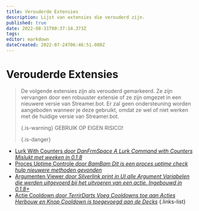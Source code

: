 ```yaml
---
title: Verouderde Extensies
description: Lijst van extensies die verouderd zijn.
published: true
date: 2022-08-31T00:37:14.373Z
tags: 
editor: markdown
dateCreated: 2022-07-24T06:46:51.080Z
---
```


# Verouderde Extensies
> De volgende extensies zijn als verouderd gemarkeerd.  Ze zijn vervangen door een robuuster extensie of ze zijn omgezet in een nieuwere versie van Streamer.bot. Er zal geen ondersteuning worden aangeboden wanneer je deze gebruikt, omdat ze wel of niet werken met de huidige versie van Streamer.bot. 
> 
> {.is-warning}
> GEBRUIK OP EIGEN RISICO! 
> 
> {.is-danger}

* [Lurk With Counters *door DanFrmSpace* *A Lurk Command with Counters* *Mislukt met weeken in 0.1.8*](/depreciated/lurk-command-with-counters)
* [Proces Uptime Controle *door BamBam* *Dit is een proces uptime check hulp* *nieuwere methoden gevonden*](/depreciated/process-uptime-checking)
* [Argumenten Viewer *door Silverlink* *print in UI alle Argument Variabelen die werden uitgevoerd bij het uitvoeren van een actie.* *Ingebouwd in 0.1.8+*](/depreciated/arguments-viewer)
* [Actie Cooldown *door TerrirDarts* *Voeg Cooldowns toe aan Acties* *Herbouw en Knop Cooldown is toegevoegd aan de Decks*](/depreciated/actions-cooldown)
{.links-list}
